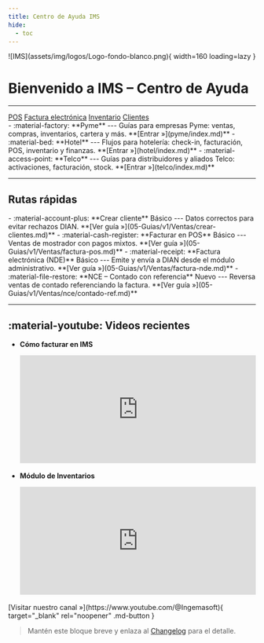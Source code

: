 ```yaml
---
title: Centro de Ayuda IMS
hide:
  - toc
---
```

<div class="hc-hero" markdown>
![IMS](assets/img/logos/Logo-fondo-blanco.png){ width=160 loading=lazy }

# Bienvenido a **IMS – Centro de Ayuda**
---
<div class="hc-chips">
  <a href="#" class="hc-chip" data-query="Facturar POS" onclick="IMS.openSearch('Facturar POS')">POS</a>
  <a href="#" class="hc-chip" data-query="Factura electrónica NDE" onclick="IMS.openSearch('Factura electrónica NDE')">Factura electrónica</a>
  <a href="#" class="hc-chip" data-query="Inventario" onclick="IMS.openSearch('Inventario')">Inventario</a>
  <a href="#" class="hc-chip" data-query="Clientes" onclick="IMS.openSearch('Clientes')">Clientes</a>
</div>

<!--<div class="hc-hero" markdown>

<div id="hc-search" class="hc-search-local">
  <span class="hc-search__icon">🔍</span>
  <input id="hc-input" type="search" placeholder="Busca cualquier tema…"
         aria-label="Buscar en el Centro de Ayuda IMS" autocomplete="off" />
</div>

<div id="hc-results" class="hc-results"></div> 

</div> -->

<div class="grid cards" markdown>
-   :material-factory: **Pyme**
    ---
    Guías para empresas Pyme: ventas, compras, inventarios, cartera y más.
    **[Entrar »](pyme/index.md)**
-   :material-bed: **Hotel**
    ---
    Flujos para hotelería: check-in, facturación, POS, inventario y finanzas.
    **[Entrar »](hotel/index.md)**
-   :material-access-point: **Telco**
    ---
    Guías para distribuidores y aliados Telco: activaciones, facturación, stock.
    **[Entrar »](telco/index.md)**
</div>

---
## Rutas rápidas
<div class="grid cards" markdown>
-   :material-account-plus: **Crear cliente** <span class="chip chip--ok">Básico</span>
    ---
    Datos correctos para evitar rechazos DIAN.  
    **[Ver guía »](05-Guias/v1/Ventas/crear-clientes.md)**
-   :material-cash-register: **Facturar en POS** <span class="chip chip--ok">Básico</span>
    ---
    Ventas de mostrador con pagos mixtos.  
    **[Ver guía »](05-Guias/v1/Ventas/factura-pos.md)**
-   :material-receipt: **Factura electrónica (NDE)** <span class="chip chip--ok">Básico</span>
    ---
    Emite y envía a DIAN desde el módulo administrativo.  
    **[Ver guía »](05-Guias/v1/Ventas/factura-nde.md)**
-   :material-file-restore: **NCE – Contado con referencia** <span class="chip chip--new">Nuevo</span>
    ---
    Reversa ventas de contado referenciando la factura.  
    **[Ver guía »](05-Guias/v1/Ventas/nce/contado-ref.md)**
</div>

---
## :material-youtube: Videos recientes

<div class="grid cards" markdown>

-   **Cómo facturar en IMS**
    
    <iframe width="100%" height="220" src="https://www.youtube.com/embed/Mm00AaDx_iA?rel=0" 
    title="IMS Facturación" frameborder="0" allowfullscreen></iframe>

-   **Módulo de Inventarios**
    
    <iframe width="100%" height="220" src="https://www.youtube.com/embed/JmBatB-BHtw?rel=0" 
    title="IMS Inventarios" frameborder="0" allowfullscreen></iframe>

</div>

<p markdown="1" class="btn-center">
  [Visitar nuestro canal »](https://www.youtube.com/@Ingemasoft){ target="_blank" rel="noopener" .md-button }
</p>


> Mantén este bloque breve y enlaza al [Changelog](08-changelog.md) para el detalle.